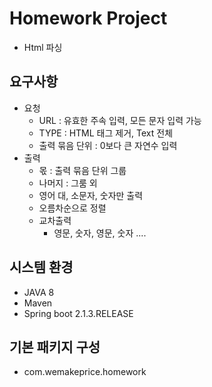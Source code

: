 # Homework Project
- Html 파싱

## 요구사항

* 요청
  * URL : 유효한 주속 입력, 모든 문자 입력 가능
  * TYPE : HTML 태그 제거, Text 전체 
  * 출력 묶음 단위 : 0보다 큰 자연수 입력
* 출력
  * 몫 : 출력 묶음 단위 그룹
  * 나머지 : 그룸 외
  * 영어 대, 소문자, 숫자만 출력
  * 오름차순으로 정렬
  * 교차출력
    * 영문, 숫자, 영문, 숫자 ....

## 시스템 환경
- JAVA 8
- Maven
- Spring boot 2.1.3.RELEASE

## 기본 패키지 구성
- com.wemakeprice.homework